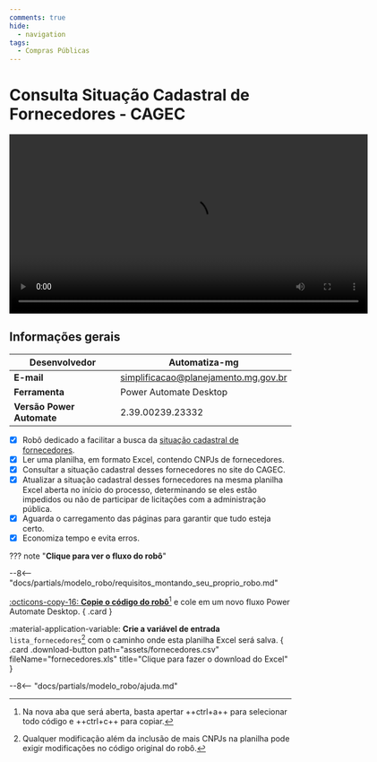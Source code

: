 ```yaml
---
comments: true
hide:
  - navigation
tags:
  - Compras Públicas
---
```


# Consulta Situação Cadastral de Fornecedores - CAGEC

<video width="640"  controls>
    <source src="#" type="video/mp4">
</video>

## Informações gerais

| **Desenvolvedor**| Automatiza-mg  |
| ----------- | ------------------------------------ |
| **E-mail**       | simplificacao@planejamento.mg.gov.br|
| **Ferramenta**    | Power Automate Desktop |
| **Versão Power Automate**    | 2.39.00239.23332 |

- [x] Robô dedicado a facilitar a busca da [situação cadastral de fornecedores](https://www.cagef.mg.gov.br/fornecedor-web/br/gov/prodemge/seplag/fornecedor/publico/index.zul).
- [x] Ler uma planilha, em formato Excel, contendo CNPJs de fornecedores.
- [x] Consultar a situação cadastral desses fornecedores no site do CAGEC.
- [x] Atualizar a situação cadastral desses fornecedores na mesma planilha Excel aberta no início do processo, determinando se eles estão impedidos ou não de participar de licitações com a administração pública.
- [x] Aguarda o carregamento das páginas para garantir que tudo esteja certo.
- [x] Economiza tempo e evita erros.

??? note "**Clique para ver o fluxo do robô**"

--8<-- "docs/partials/modelo_robo/requisitos_montando_seu_proprio_robo.md"

<div class="grid" markdown>

[:octicons-copy-16: __Copie o código do robô__](https://raw.githubusercontent.com/automatiza-mg/biblioteca-de-robos/main/robos/consulta_situacao_cadastral_cagef.txt)[^1] e cole em um novo fluxo Power Automate Desktop.
{ .card }

:material-application-variable: __Crie a variável de entrada__ `lista_fornecedores`[^2] com o caminho onde esta planilha Excel será salva.
{ .card .download-button path="assets/fornecedores.csv" fileName="fornecedores.xls" title="Clique para fazer o download do Excel" }

</div>

--8<-- "docs/partials/modelo_robo/ajuda.md"

[^1]: Na nova aba que será aberta, basta apertar ++ctrl+a++ para selecionar todo código e ++ctrl+c++ para copiar.
[^2]: Qualquer modificação além da inclusão de mais CNPJs na planilha pode exigir modificações no código original do robô.
